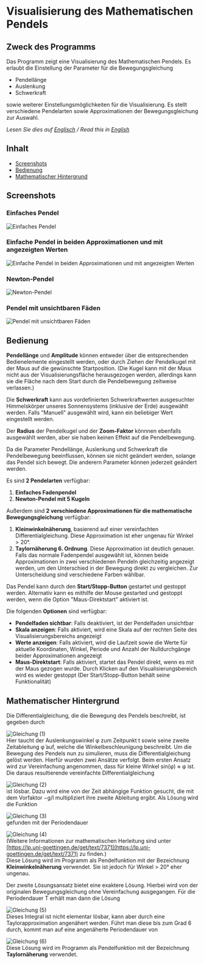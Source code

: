 # Visualisierung des Mathematischen Pendels

## Zweck des Programms

Das Programm zeigt eine Visualisierung des Mathematischen Pendels. Es erlaubt die Einstellung der Parameter für die Bewegungsgleichung
- Pendellänge
- Auslenkung
- Schwerkraft

sowie weiterer Einstellungsmöglichkeiten für die Visualisierung. Es stellt verschiedene Pendelarten sowie Approximationen der Bewegungsgleichung zur Auswahl.

*Lesen Sie dies auf [Englisch](README.md) / Read this in [English](README.md)*

## Inhalt
  - [Screenshots](#screenshots)
  - [Bedienung](#bedienung)
  - [Mathematischer Hintergrund](#mathematischer-hintergrund)

## Screenshots

### Einfaches Pendel
![Einfaches Pendel](https://i.imgur.com/gKjomPu.png)

### Einfache Pendel in beiden Approximationen und mit angezeigten Werten
![Einfache Pendel in beiden Approximationen und mit angezeigten Werten](https://i.imgur.com/bBzF83o.png)

### Newton-Pendel
![Newton-Pendel](https://i.imgur.com/pVR2XCE.png)

### Pendel mit unsichtbaren Fäden
![Pendel mit unsichtbaren Fäden](https://i.imgur.com/ZgyH7l4.png)

## Bedienung

**Pendellänge** und **Amplitude** können entweder über die entsprechenden Bedienelemente eingestellt werden, oder durch Ziehen der Pendelkugel mit der Maus auf die gewünschte Startposition. (Die Kugel kann mit der Maus nicht aus der Visualisierungsfläche herausgezogen werden, allerdings kann sie die Fläche nach dem Start durch die Pendelbewegung zeitweise verlassen.)

Die **Schwerkraft** kann aus vordefinierten Schwerkraftwerten ausgesuchter Himmelskörper unseres Sonnensystems (inklusive der Erde) ausgewählt werden. Falls "Manuell" ausgewählt wird, kann ein beliebiger Wert eingestellt werden.

Der **Radius** der Pendelkugel und der **Zoom-Faktor** könnnen ebenfalls ausgewählt werden, aber sie haben keinen Effekt auf die Pendelbewegung.

Da die Parameter Pendellänge, Auslenkung und Schwerkraft die Pendelbewegung beeinflussen, können sie nicht geändert werden, solange das Pendel sich bewegt. Die anderern Parameter können jederzeit geändert werden. 

Es sind **2 Pendelarten** verfügbar:
1. **Einfaches Fadenpendel**
2. **Newton-Pendel mit 5 Kugeln**

Außerdem sind **2 verschiedene Approximationen für die mathematische Bewegungsgleichung** verfügbar:
1. **Kleinwinkelnäherung**, basierend auf einer vereinfachten Differentialgleichung. Diese Approximation ist eher ungenau für Winkel > 20°.
2. **Taylornäherung 6. Ordnung**. Diese Approximation ist deutlich genauer.
Falls das normale Fadenpendel ausgewählt ist, können beide Approximationen in zwei verschiedenen Pendeln gleichzeitig angezeigt werden, um den Unterschied in der Bewegung direkt zu vergleichen. Zur Unterscheidung sind verschiedene Farben wählbar.

Das Pendel kann durch den **Start/Stopp-Button** gestartet und gestoppt werden. Alternativ kann es mithilfe der Mouse gestarted und gestoppt werden, wenn die Option "Maus-Direktstart" aktiviert ist.

Die folgenden **Optionen** sind verfügbar:
- **Pendelfaden sichtbar**: Falls deaktiviert, ist der Pendelfaden unsichtbar
- **Skala anzeigen**: Falls aktiviert, wird eine Skala auf der rechten Seite des Visualisierungsbereichs angezeigt
- **Werte anzeigen**: Falls aktiviert, wird die Laufzeit sowie die Werte für aktuelle Koordinaten, Winkel, Periode und Anzahl der Nulldurchgänge beider Approximationen angezeigt
- **Maus-Direktstart**: Falls aktiviert, startet das Pendel direkt, wenn es mit der Maus gezogen wurde. Durch Klicken auf den Visualisierungsbereich wird es wieder gestoppt (Der Start/Stopp-Button behält seine Funktionalität)

## Mathematischer Hintergrund

Die Differentialgleichung, die die Bewegung des Pendels beschreibt, ist gegeben durch

![Gleichung (1)](https://i.imgur.com/MCq7KrC.png)  
Hier taucht der Auslenkungswinkel φ zum Zeitpunkt t sowie seine zweite Zeitableitung φ̈ auf, welche die Winkelbeschleunigung beschreibt. Um die Bewegung des Pendels nun zu simulieren, muss die Differentialgleichung gelöst werden. Hierfür wurden zwei Ansätze verfolgt.
Beim ersten Ansatz wird zur Vereinfachung angenommen, dass für kleine Winkel sin(φ) ≈ φ ist. Die daraus resultierende vereinfachte Differentialgleichung

![Gleichung (2)](https://i.imgur.com/4UailUM.png)  
ist lösbar. Dazu wird eine von der Zeit abhängige Funktion gesucht, die mit dem Vorfaktor −g/l multipliziert ihre zweite Ableitung ergibt. Als Lösung wird die Funktion

![Gleichung (3)](https://i.imgur.com/pen3hT3.png)  
gefunden mit der Periodendauer

![Gleichung (4)](https://i.imgur.com/jPOPgf3.png)  
(Weitere Informationen zur mathematischen Herleitung sind unter [https://lp.uni-goettingen.de/get/text/7371](https://lp.uni-goettingen.de/get/text/7371) zu finden.)  
Diese Lösung wird im Programm als Pendelfunktion mit der Bezeichnung **Kleinwinkelnäherung** verwendet. Sie ist jedoch für Winkel > 20° eher ungenau.

Der zweite Lösungsansatz bietet eine exaktere Lösung. Hierbei wird von der originalen Bewegungsgleichung ohne Vereinfachung ausgegangen. Für die Periodendauer T erhält man dann die Lösung

![Gleichung (5)](https://i.imgur.com/uZhqlaT.png)  
Dieses Integral ist nicht elementar lösbar, kann aber durch eine Taylorapproximation angenähert werden. Führt man diese bis zum Grad 6 durch, kommt man auf eine angenäherte Periodendauer von

![Gleichung (6)](https://i.imgur.com/yuTZzyl.png)  
Diese Lösung wird im Programm als Pendelfunktion mit der Bezeichnung **Taylornäherung** verwendet.

